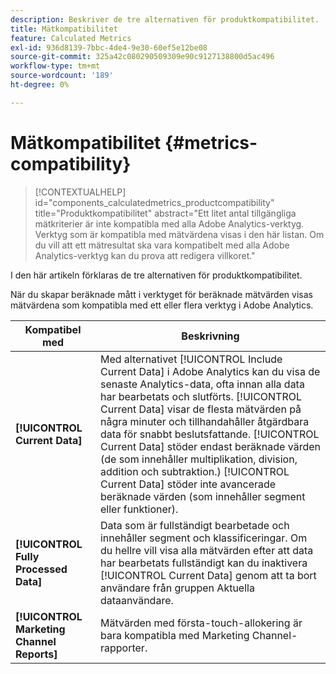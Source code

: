 ```yaml
---
description: Beskriver de tre alternativen för produktkompatibilitet.
title: Mätkompatibilitet
feature: Calculated Metrics
exl-id: 936d8139-7bbc-4de4-9e30-60ef5e12be08
source-git-commit: 325a42c080290509309e90c9127138800d5ac496
workflow-type: tm+mt
source-wordcount: '189'
ht-degree: 0%

---
```


# Mätkompatibilitet {#metrics-compatibility}

>[!CONTEXTUALHELP]
>id="components_calculatedmetrics_productcompatibility"
>title="Produktkompatibilitet"
>abstract="Ett litet antal tillgängliga mätkriterier är inte kompatibla med alla Adobe Analytics-verktyg. Verktyg som är kompatibla med mätvärdena visas i den här listan. Om du vill att ett mätresultat ska vara kompatibelt med alla Adobe Analytics-verktyg kan du prova att redigera villkoret."

I den här artikeln förklaras de tre alternativen för produktkompatibilitet.

När du skapar beräknade mått i verktyget för beräknade mätvärden visas mätvärdena som kompatibla med ett eller flera verktyg i Adobe Analytics.


| Kompatibel med | Beskrivning |
| --- | --- |
| **[!UICONTROL Current Data]** | Med alternativet [!UICONTROL Include Current Data] i Adobe Analytics kan du visa de senaste Analytics-data, ofta innan alla data har bearbetats och slutförts. [!UICONTROL Current Data] visar de flesta mätvärden på några minuter och tillhandahåller åtgärdbara data för snabbt beslutsfattande. [!UICONTROL Current Data] stöder endast beräknade värden (de som innehåller multiplikation, division, addition och subtraktion.) [!UICONTROL Current Data] stöder inte avancerade beräknade värden (som innehåller segment eller funktioner). |
| **[!UICONTROL Fully Processed Data]** | Data som är fullständigt bearbetade och innehåller segment och klassificeringar. Om du hellre vill visa alla mätvärden efter att data har bearbetats fullständigt kan du inaktivera [!UICONTROL Current Data] genom att ta bort användare från gruppen Aktuella dataanvändare. |
| **[!UICONTROL Marketing Channel Reports]** | Mätvärden med första-touch-allokering är bara kompatibla med Marketing Channel-rapporter. |
